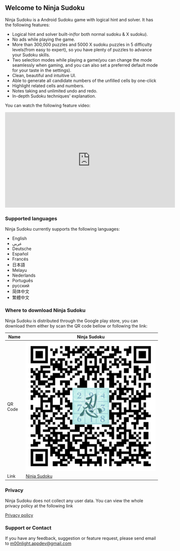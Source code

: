 ## Welcome to Ninja Sudoku

Ninja Sudoku is a Android Sudoku game with logical hint and solver. It has the following features:

- Logical hint and solver built-in(for both normal sudoku & X sudoku). 
- No ads while playing the game. 
- More than 300,000 puzzles and 5000 X sudoku puzzles in 5 difficulty levels(from easy to expert), so you have plenty of puzzles to advance your Sudoku skills. 
- Two selection modes while playing a game(you can change the mode seamlessly when gaming, and you can also set a preferred default mode for your taste in the settings). 
- Clean, beautiful and intuitive UI.
- Able to generate all candidate numbers of the unfilled cells by one-click
- Highlight related cells and numbers.
- Notes taking and unlimited undo and redo. 
- In-depth Sudoku techniques' explanation.

You can watch the following feature video:

<iframe width="560" height="315" src="https://www.youtube.com/embed/6e5-pbE40YQ" frameborder="0" allow="accelerometer; autoplay; encrypted-media; gyroscope; picture-in-picture" allowfullscreen></iframe>


### Supported languages

Ninja Sudoku currently supports the following languages:

- English
- عربى
- Deutsche
- Español
- Francés
- 日本語
- Melayu
- Nederlands
- Português
- русский
- 简体中文
- 繁體中文

### Where to download Ninja Sudoku

Ninja Sudoku is distributed through the Google play store, you can download them either by scan the QR code bellow or following the link:

| Name | Ninja Sudoku | 
|---|---|
| QR Code | ![Ninja Sudoku](./Ninja-Sudoku-QR-with-icon.png)  |
| Link | [Ninja Sudoku](https://play.google.com/store/apps/details?id=com.m00nlight.samuraisudoku) |


### Privacy

Ninja Sudoku does not collect any user data. You can view the whole privacy policy at the following link

[Privacy policy](https://sites.google.com/view/ninja-sudoku/home)

### Support or Contact

If you have any feedback, suggestion or feature request, please send email to <m00nlight.appdev@gmail.com>
